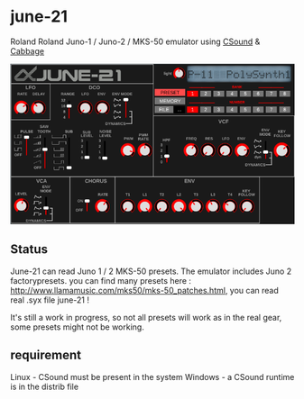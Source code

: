 # june-21
Roland Roland Juno-1 / Juno-2 / MKS-50 emulator using [CSound](https://csound.com) &amp; [Cabbage](https://www.cabbageaudio.com/)

![screenshot](src/xcfs/june-21.png)

## Status 
June-21 can read Juno 1 / 2 MKS-50 presets. The emulator includes Juno 2 factorypresets. you can find many presets here : http://www.llamamusic.com/mks50/mks-50_patches.html, you can read real .syx file june-21 !

It's still a work in progress, so not all presets will work as in the real gear, some presets might not be working. 

## requirement 
Linux - CSound must be present in the system 
Windows - a CSound runtime is in the distrib file

